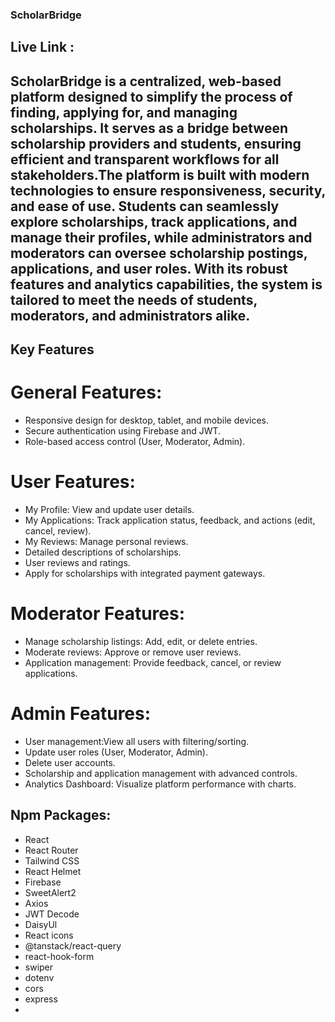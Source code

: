 ### ScholarBridge

## Live Link :

## ScholarBridge is a centralized, web-based platform designed to simplify the process of finding, applying for, and managing scholarships. It serves as a bridge between scholarship providers and students, ensuring efficient and transparent workflows for all stakeholders.The platform is built with modern technologies to ensure responsiveness, security, and ease of use. Students can seamlessly explore scholarships, track applications, and manage their profiles, while administrators and moderators can oversee scholarship postings, applications, and user roles. With its robust features and analytics capabilities, the system is tailored to meet the needs of students, moderators, and administrators alike.


## Key Features
# General Features:
- Responsive design for desktop, tablet, and mobile devices.
- Secure authentication using Firebase and JWT.
- Role-based access control (User, Moderator, Admin).

# User Features:
- My Profile: View and update user details.
- My Applications: Track application status, feedback, and actions (edit, cancel, review).
- My Reviews: Manage personal reviews.
- Detailed descriptions of scholarships.
- User reviews and ratings.
- Apply for scholarships with integrated payment gateways.

# Moderator Features:
- Manage scholarship listings: Add, edit, or delete entries.
- Moderate reviews: Approve or remove user reviews.
- Application management: Provide feedback, cancel, or review applications.

# Admin Features:
- User management:View all users with filtering/sorting.
- Update user roles (User, Moderator, Admin).
- Delete user accounts.
- Scholarship and application management with advanced controls.
- Analytics Dashboard: Visualize platform performance with charts.


## Npm Packages:
- React
- React Router
- Tailwind CSS
- React Helmet
- Firebase
- SweetAlert2
- Axios
- JWT Decode
- DaisyUl
- React icons
- @tanstack/react-query
- react-hook-form
- swiper
- dotenv
- cors
- express
- 






